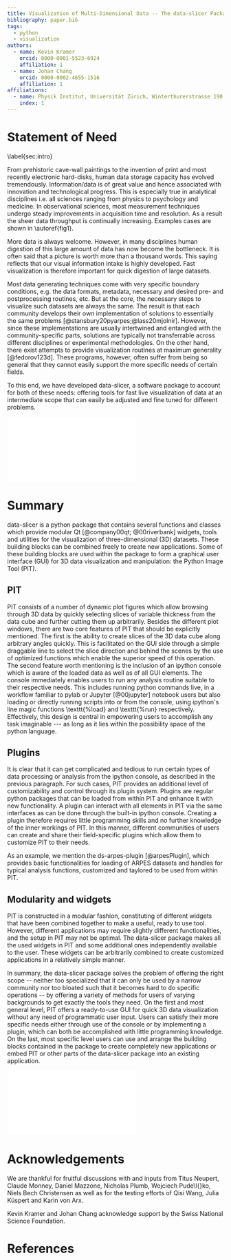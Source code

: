 ```yaml
---
title: Visualization of Multi-Dimensional Data -- The data-slicer Package
bibliography: paper.bib
tags:
  - python
  - visualization
authors:
  - name: Kevin Kramer
    orcid: 0000-0001-5523-6924
    affiliation: 1
  - name: Johan Chang
    orcid: 0000-0002-4655-1516
    affiliation: 1
affiliations:
  - name: Physik Institut, Universität Zürich, Winterthurerstrasse 190, CH-8057 Zürich, Switzerland
    index: 1
---
```


# Statement of Need
\label{sec:intro}

From prehistoric cave-wall paintings to the invention of print and most 
recently electronic hard-disks, human data storage capacity has evolved 
tremendously.
Information/data is of great value and hence associated with innovation and 
technological progress.
This is especially true in analytical disciplines i.e. all sciences ranging 
from physics to psychology and medicine.
In observational sciences, most measurement techniques undergo steady 
improvements in acquisition time and resolution.
As a result the sheer data throughput is continually increasing.
Examples cases are shown in \autoref{fig1}.

More data is always welcome.
However, in many disciplines human digestion of this large amount of data has 
now become the bottleneck.
It is often said that a picture is worth more than a thousand words.
This saying reflects that our visual information intake is highly developed.
Fast visualization is therefore important for quick digestion of large 
datasets.

Most data generating techniques come with very specific boundary conditions, 
e.g. the data formats, metadata, necessary and desired pre- and 
postprocessing routines, etc.
But at the core, the necessary steps to visualize such datasets are always 
the same.
The result is that each community develops their own implementation of 
solutions to essentially the same 
problems [@stansbury20pyarpes;@lass20mjolnir].
However, since these implementations are usually intertwined and 
entangled with the community-specific parts, solutions are typically 
not transferrable across different disciplines or experimental methodologies.
On the other hand, there exist attempts to provide 
visualization routines at maximum generality [@fedorov123d].
These programs, however, often suffer from being so general that they 
cannot easily support the more specific needs of certain fields.

To this end, we have developed data-slicer, a software package to account 
for both of these needs: offering tools for fast live visualization of data 
at an intermediate scope that can easily be adjusted and fine tuned for 
different problems.

![Evolution of data acquisition in the field of spectroscopy. 
(a,b) Angle resolved photoemission electron spectroscopy (ARPES) 
[@shai13quasiparticle; @wells92evidence], 
(c,d) tunnelling spectroscopy (STS) [@zhang19machine; @giaever62tunneling], 
and (e,f) inelastic neutron scattering (INS) 
[@Wan_2020; @Bastien; @woods60lattice] spectroscopy 
techniques all started with single spectrum collection (top row).
Modern spectroscopic and scattering techniques, however, involve 
multidimensional data acquisition (bottom row).
  \label{fig1}
](fig1.pdf)

# Summary

data-slicer is a python package that contains several functions and classes which 
provide modular Qt [@company00qt; @00riverbank] widgets, tools and 
utilities for the visualization of three-dimensional (3D) datasets.
These building blocks can be combined freely to create new applications.
Some of these building blocks are used within the package to form a 
graphical user interface (GUI) for 3D data visualization and manipulation: 
the Python Image Tool (PIT).

## PIT
PIT consists of a number of dynamic plot figures which allow browsing through 
3D data by quickly selecting slices of variable thickness from the data cube 
and further cutting them up arbitrarily.
Besides the different plot windows, there are two core features of PIT that 
should be explicitly mentioned.
The first is the ability to create slices of the 3D data cube along arbitrary 
angles quickly.
This is facilitated on the GUI side through a simple draggable line to select 
the slice direction and behind the scenes by the use of optimized functions 
which enable the superior speed of this operation.
The second feature worth mentioning is the inclusion of an ipython console 
which is aware of the loaded data as well as of all GUI elements.
The console immediately enables users to run any analysis routine suitable to 
their respective needs.
This includes running python commands live, in a workflow familiar to 
pylab or Jupyter [@00jupyter] notebook users but 
also loading or directly running scripts into or from the console, using 
ipython's line magic functions \texttt{\%load} and \texttt{\%run} respectively.
Effectively, this design is central in empowering users to accomplish any task
imaginable --- as long as it lies within the possibility space of the python 
language.

## Plugins
It is clear that it can get complicated and tedious to run certain types of 
data processing or analysis from the ipython console, as described in the 
previous paragraph.
For such cases, PIT provides an additional level of customizability and 
control through its plugin system.
Plugins are regular python packages that can be loaded from within PIT and 
enhance it with new functionality.
A plugin can interact with all elements in PIT via the same interfaces as can 
be done through the built-in ipython console.
Creating a plugin therefore requires little programming skills and no further 
knowledge of the inner workings of PIT.
In this manner, different communities of users can create and share their 
field-specific plugins which allow them to customize PIT to their needs.

As an example, we mention the ds-arpes-plugin [@arpesPlugin], which provides 
basic functionalities for loading of ARPES datasets and handles for typical 
analysis functions, customized and taylored to be used from within PIT.

## Modularity and widgets

PIT is constructed in a modular fashion, constituting of different widgets 
that have been combined together to make a useful, ready to use tool.
However, different applications may require slightly different 
functionalities, and the setup in PIT may not be optimal.
The data-slicer package makes all the used widgets in PIT and some additional ones 
independently available to the user.
These widgets can be arbitrarily combined to create customized applications 
in a relatively simple manner.

In summary, the data-slicer package solves the problem of offering the right 
scope -- neither too specialized that it can only be used by a narrow community 
nor too bloated such that it becomes hard to do specific operations -- by 
offering a variety of methods for users of varying backgrounds to get exactly 
the tools they need.
On the first and most general level, PIT offers a ready-to-use GUI for quick 
3D data visualization without any need of programmatic user input.
Users can satisfy their more specific needs either through use of the console 
or by implementing a plugin, which can both be accomplished with little 
programming knowledge.
On the last, most specific level users can use and arrange the building 
blocks contained in the package to create completely new applications or 
embed PIT or other parts of the data-slicer package into an existing application.

![Schematic structural overview of the data-slicer package. 
The python image tool (PIT) is made up of different modular building blocks. 
These blocks can be used to create or enhance new applications.
 PIT itself can be used directly, optionally augmented through plugins.
 Or it can be embedded in external applications.
](fig2.pdf)

# Acknowledgements

We are thankful for fruitful discussions with and inputs from Titus Neupert, 
Claude Monney, Daniel Mazzone, Nicholas Plumb, Wojciech Pude\l{}ko, Niels 
Bech Christensen as well as for the testing efforts of Qisi Wang, Julia 
Küspert and Karin von Arx.

Kevin Kramer and Johan Chang acknowledge support by the Swiss National 
Science Foundation.

# References
